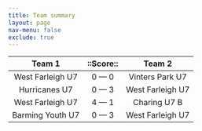 ```yaml
---
title: Team summary
layout: page
nav-menu: false
exclude: true
---
```




|      Team 1      |  ::Score::  |      Team 2      |
|:----------------:|:-----------:|:----------------:|
| West Farleigh U7 | 0 &mdash; 0 | Vinters Park U7  |
|  Hurricanes U7   | 0 &mdash; 3 | West Farleigh U7 |
| West Farleigh U7 | 4 &mdash; 1 |   Charing U7 B   |
| Barming Youth U7 | 0 &mdash; 3 | West Farleigh U7 |

 <br /><br /><br />